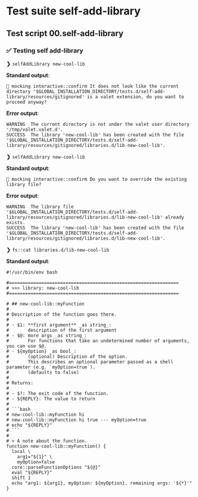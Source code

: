 # Test suite self-add-library

## Test script 00.self-add-library

### ✅ Testing self add-library

❯ `selfAddLibrary new-cool-lib`

**Standard output**:

```text
🙈 mocking interactive::confirm It does not look like the current directory ⌜$GLOBAL_INSTALLATION_DIRECTORY/tests.d/self-add-library/resources/gitignored⌝ is a valet extension, do you want to proceed anyway?
```

**Error output**:

```text
WARNING  The current directory is not under the valet user directory ⌜/tmp/valet.valet.d⌝.
SUCCESS  The library ⌜new-cool-lib⌝ has been created with the file ⌜$GLOBAL_INSTALLATION_DIRECTORY/tests.d/self-add-library/resources/gitignored/libraries.d/lib-new-cool-lib⌝.
```

❯ `selfAddLibrary new-cool-lib`

**Standard output**:

```text
🙈 mocking interactive::confirm Do you want to override the existing library file?
```

**Error output**:

```text
WARNING  The library file ⌜$GLOBAL_INSTALLATION_DIRECTORY/tests.d/self-add-library/resources/gitignored/libraries.d/lib-new-cool-lib⌝ already exists.
SUCCESS  The library ⌜new-cool-lib⌝ has been created with the file ⌜$GLOBAL_INSTALLATION_DIRECTORY/tests.d/self-add-library/resources/gitignored/libraries.d/lib-new-cool-lib⌝.
```

❯ `fs::cat libraries.d/lib-new-cool-lib`

**Standard output**:

```text
#!/usr/bin/env bash

#===============================================================
# >>> library: new-cool-lib
#===============================================================

# ## new-cool-lib::myFunction
#
# Description of the function goes there.
#
# - $1: **first argument** _as string_:
#       description of the first argument
# - $@: more args _as string_:
#       For functions that take an undetermined number of arguments, you can use $@.
# - ${myOption} _as bool_:
#       (optional) Description of the option.
#       This describes an optional parameter passed as a shell parameter (e.g. `myOption=true`).
#       (defaults to false)
#
# Returns:
#
# - $?: The exit code of the function.
# - ${REPLY}: The value to return
#
# ```bash
# new-cool-lib::myFunction hi
# new-cool-lib::myFunction hi true --- myOption=true
# echo "${REPLY}"
# ```
#
# > A note about the function.
function new-cool-lib::myFunction() {
  local \
    arg1="${1}" \
    myOption=false
  core::parseFunctionOptions "${@}"
  eval "${REPLY}"
  shift 1
  echo "arg1: ${arg1}, myOption: ${myOption}, remaining args: '${*}'"
}
```

